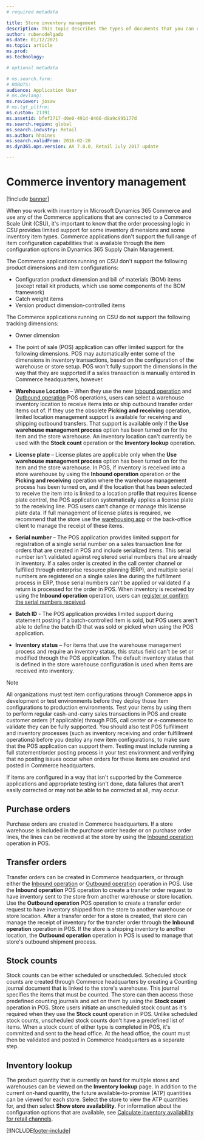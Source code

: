 ```yaml
---
# required metadata

title: Store inventory management
description: This topic describes the types of documents that you can use to manage inventory.
author: rubencdelgado
ms.date: 01/12/2021
ms.topic: article
ms.prod: 
ms.technology: 

# optional metadata

# ms.search.form: 
# ROBOTS: 
audience: Application User
# ms.devlang: 
ms.reviewer: josaw
# ms.tgt_pltfrm: 
ms.custom: 21391
ms.assetid: bfef3717-d0e0-491d-8466-d8a9c995177d
ms.search.region: global
ms.search.industry: Retail
ms.author: hhaines
ms.search.validFrom: 2016-02-28
ms.dyn365.ops.version: AX 7.0.0, Retail July 2017 update

---
```


# Commerce inventory management

[!include [banner](includes/banner.md)]

When you work with inventory in Microsoft Dynamics 365 Commerce and use any of the Commerce applications that are connected to a Commerce Scale Unit (CSU), it's important to know that the order processing logic in CSU provides limited support for some inventory dimensions and some inventory item types. Commerce applications don't support the full range of item configuration capabilities that is available through the item configuration options in Dynamics 365 Supply Chain Management.

The Commerce applications running on CSU don't support the following product dimensions and item configurations:

- Configuration product dimension and bill of materials (BOM) items (except retail kit products, which use some components of the BOM framework)
- Catch weight items
- Version product dimension-controlled items

The Commerce applications running on CSU do not support the following tracking dimensions:
- Owner dimension

- The point of sale (POS) application can offer limited support for the following dimensions. POS may automatically enter some of the dimensions in inventory transactions, based on the configuration of the warehouse or store setup. POS won't fully support the dimensions in the way that they are supported if a sales transaction is manually entered in Commerce headquarters, however. 

- **Warehouse Location** – When they use the new [Inbound operation](./pos-inbound-inventory-operation.md) and [Outbound operation](./pos-outbound-inventory-operation.md) POS operations, users can select a warehouse inventory location to receive items into or ship outbound transfer order items out of. If they use the obsolete **Picking and receiving** operation, limited location management support is available for receiving and shipping outbound transfers. That support is available only if the **Use warehouse management process** option has been turned on for the item and the store warehouse. An inventory location can't currently be used with the **Stock count** operation or the **Inventory lookup** operation.

- **License plate** – License plates are applicable only when the **Use warehouse management process** option has been turned on for the item and the store warehouse. In POS, if inventory is received into a store warehouse by using the **Inbound operation** operation or the **Picking and receiving** operation where the warehouse management process has been turned on, and if the location that has been selected to receive the item into is linked to a location profile that requires license plate control, the POS application systematically applies a license plate to the receiving line. POS users can't change or manage this license plate data. If full management of license plates is required, we recommend that the store use the [warehousing app](../supply-chain/warehousing/install-configure-warehousing-app.md) or the back-office client to manage the receipt of these items.

- **Serial number** – The POS application provides limited support for registration of a single serial number on a sales transaction  line for orders that are created in POS and include serialized items. This serial number isn't validated against registered serial numbers that are already in inventory. If a sales order is created in the call center channel or fulfilled through enterprise resource planning (ERP), and multiple serial numbers are registered on a single sales line during the fulfillment process in ERP, those serial numbers can't be applied or validated if a return is processed for the order in POS. When inventory is received by using the **Inbound operation** operation, users can [register or confirm the serial numbers received](./pos-serialized-items.md).

- **Batch ID** - The POS application provides limited support during statement posting if a batch-controlled item is sold, but POS users aren't able to define the batch ID that was sold or picked when using the POS application.

- **Inventory status** – For items that use the warehouse management process and require an inventory status, this status field can't be set or modified through the POS application. The default inventory status that is defined in the store warehouse configuration is used when items are received into inventory.

> [!NOTE]
> All organizations must test item configurations through Commerce apps in development or test environments before they deploy those item configurations to production environments. Test your items by using them to perform regular cash-and-carry sales transactions in POS and create customer orders (if applicable) through POS, call center or e-commerce to validate they can be fully supported. You should also test POS fulfillment and inventory processes (such as inventory receiving and order fulfillment operations) before you deploy any new item configurations, to make sure that the POS application can support them. Testing must include running a full statement/order posting process in your test environment and verifying that no posting issues occur when orders for these items are created and posted in Commerce headquarters.
>
> If items are configured in a way that isn't supported by the Commerce applications and appropriate testing isn't done, data failures that aren't easily corrected or may not be able to be corrected at all, may occur.

## Purchase orders

Purchase orders are created in Commerce headquarters. If a store warehouse is included in the purchase order header or on purchase order lines, the lines can be received at the store by using the [Inbound operation](./pos-inbound-inventory-operation.md) operation in POS. 

## Transfer orders

Transfer orders can be created in Commerce headquarters, or through either the [Inbound operation](./pos-inbound-inventory-operation.md) or [Outbound operation](./pos-outbound-inventory-operation.md) operation in POS. Use the **Inbound operation** POS operation to create a transfer order request to have inventory sent to the store from another warehouse or store location. Use the **Outbound operation** POS operation to create a transfer order request to have inventory shipped from the store to another warehouse or store location. After a transfer order for a store is created, that store can manage the receipt of inventory for the transfer order through the **Inbound operation** operation in POS. If the store is shipping inventory to another location, the **Outbound operation** operation in POS is used to manage that store's outbound shipment process.

## Stock counts

Stock counts can be either scheduled or unscheduled. Scheduled stock counts are created through Commerce headquarters by creating a Counting journal document that is linked to the store's warehouse. This journal specifies the items that must be counted. The store can then access these predefined counting journals and act on them by using the **Stock count** operation in POS. Store users initiate an unscheduled stock count as it's required when they use the **Stock count** operation in POS. Unlike scheduled stock counts, unscheduled stock counts don't have a predefined list of items. When a stock count of either type is completed in POS, it's committed and sent to the head office. At the head office, the count must then be validated and posted in Commerce headquarters as a separate step.

## Inventory lookup

The product quantity that is currently on hand for multiple stores and warehouses can be viewed on the **Inventory lookup** page. In addition to the current on-hand quantity, the future available-to-promise (ATP) quantities can be viewed for each store. Select the store to view the ATP quantities for, and then select **Show store availability**. For information about the configuration options that are available, see [Calculate inventory availability for retail channels](./calculated-inventory-retail-channels.md).


[!INCLUDE[footer-include](../includes/footer-banner.md)]